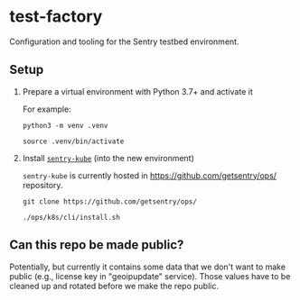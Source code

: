 # test-factory

Configuration and tooling for the Sentry testbed environment.

## Setup

1. Prepare a virtual environment with Python 3.7+ and activate it

   For example:

   ```
   python3 -m venv .venv

   source .venv/bin/activate
   ```


2. Install [`sentry-kube`](https://github.com/getsentry/ops/tree/master/k8s/cli) (into the new environment)

   `sentry-kube` is currently hosted in https://github.com/getsentry/ops/ repository.

   ```
   git clone https://github.com/getsentry/ops/

   ./ops/k8s/cli/install.sh
   ```

## Can this repo be made public?

Potentially, but currently it contains some data that we don't want to make public (e.g., license key in "geoipupdate" service). Those values have to be cleaned up and rotated before we make the repo public.
